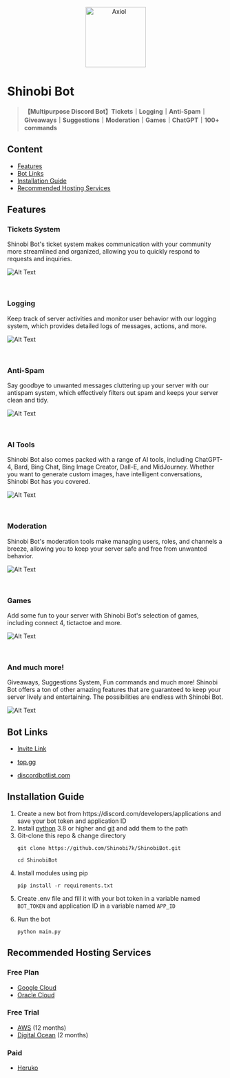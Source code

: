 <p align = "center">
  <a href = "https://discord.com/oauth2/authorize?client_id=855437723166703616&permissions=8&scope=bot%20applications.commands">
    <img alt = "Axiol" src = "https://i.imgur.com/HosYSWj.png" width = "140"/>
  </a>
</p>

# **Shinobi Bot**
> **【Multipurpose Discord Bot】Tickets｜Logging｜Anti-Spam｜Giveaways｜Suggestions｜Moderation｜Games｜ChatGPT｜100+ commands**

## Content
<ul>
<li><a href = "https://github.com/Shinobi7k/ShinobiBot#features">Features</li>
<li><a href = "https://github.com/Shinobi7k/ShinobiBot#bot-links">Bot Links</li>
<li><a href = "https://github.com/Shinobi7k/ShinobiBot#installation-guide">Installation Guide</li>
<li><a href = "https://github.com/Shinobi7k/ShinobiBot#recommended-hosting-services">Recommended Hosting Services</a></li>
</ul>

## Features

### **Tickets System**

Shinobi Bot's ticket system makes communication with your community more streamlined and organized, allowing you to quickly respond to requests and inquiries.

![Alt Text](https://i.imgur.com/l4XfxvH.png)

<br>

### **Logging**

Keep track of server activities and monitor user behavior with our logging system, which provides detailed logs of messages, actions, and more.

![Alt Text](https://i.imgur.com/QByUKmb.png)

<br>

### **Anti-Spam**

Say goodbye to unwanted messages cluttering up your server with our antispam system, which effectively filters out spam and keeps your server clean and tidy.

![Alt Text](https://i.imgur.com/eKd7C5o.png)

<br>

### **AI Tools**

Shinobi Bot also comes packed with a range of AI tools, including ChatGPT-4, Bard, Bing Chat, Bing Image Creator, Dall-E, and MidJourney. Whether you want to generate custom images, have intelligent conversations, Shinobi Bot has you covered.

![Alt Text](https://i.imgur.com/n2j8mcd.png)

<br>

### **Moderation**

Shinobi Bot's moderation tools make managing users, roles, and channels a breeze, allowing you to keep your server safe and free from unwanted behavior.

![Alt Text](https://i.imgur.com/Xbc2rXe.png)

<br>

### **Games**

Add some fun to your server with Shinobi Bot's selection of games, including connect 4, tictactoe and more.

![Alt Text](https://i.imgur.com/cymaSw9.png)

<br>

### **And much more!**

Giveaways, Suggestions System, Fun commands and much more! Shinobi Bot offers a ton of other amazing features that are guaranteed to keep your server lively and entertaining. The possibilities are endless with Shinobi Bot.

![Alt Text](https://i.imgur.com/8rBxjLd.png)

## Bot Links
<ul>
<li>

[Invite Link](https://discord.com/oauth2/authorize?client_id=855437723166703616&permissions=8&scope=bot%20applications.commands)
</li>
<li>

[top.gg](https://top.gg/bot/855437723166703616)
</li>
<li>

[discordbotlist.com](https://discordbotlist.com/bots/shinobi-bot)
</li>
</ul>

## Installation Guide

<ol>
<li>
Create a new bot from https://discord.com/developers/applications and save your bot token and application ID
</li>

<li>
Install <a href = "https://www.python.org/downloads/">python</a> 3.8 or higher and <a href = "https://git-scm.com/downloads">git</a> and add them to the path</li>
</li>

<li>
Git-clone this repo & change directory

```
git clone https://github.com/Shinobi7k/ShinobiBot.git

cd ShinobiBot
```
</li>

<li>
Install modules using pip

```
pip install -r requirements.txt
```
</li>

<li>

Create .env file and fill it with your bot token in a variable named `BOT_TOKEN` and application ID in a variable named `APP_ID`
</li>

<li>
Run the bot

```
python main.py
```
</li>
</ol>

## Recommended Hosting Services
### Free Plan
<ul>
<li><a href = "https://cloud.google.com/">Google Cloud</a></li>
<li><a href = "https://www.oracle.com/cloud/">Oracle Cloud</a></li>
</ul>

### Free Trial
<ul>
<li><a href = "https://aws.amazon.com/">AWS</a> (12 months)</li>
<li><a href = "https://www.digitalocean.com/">Digital Ocean</a> (2 months)</li>
</ul>

### Paid
<ul>
<li><a href = "https://www.heroku.com/">Heruko</a></li>
</ul>
